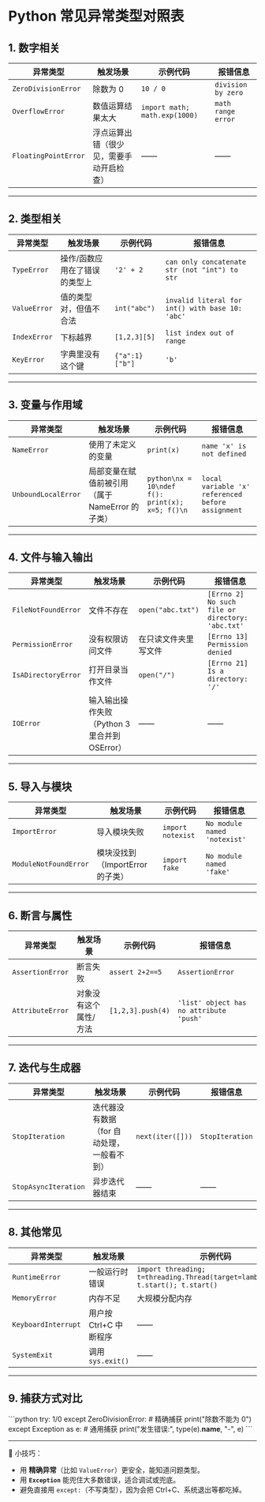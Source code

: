 # Python 常见异常类型对照表

## 1. 数字相关
| 异常类型 | 触发场景 | 示例代码 | 报错信息 |
|----------|----------|----------|----------|
| `ZeroDivisionError` | 除数为 0 | `10 / 0` | `division by zero` |
| `OverflowError` | 数值运算结果太大 | `import math; math.exp(1000)` | `math range error` |
| `FloatingPointError` | 浮点运算出错（很少见，需要手动开启检查） | —— | —— |

---

## 2. 类型相关
| 异常类型 | 触发场景 | 示例代码 | 报错信息 |
|----------|----------|----------|----------|
| `TypeError` | 操作/函数应用在了错误的类型上 | `'2' + 2` | `can only concatenate str (not "int") to str` |
| `ValueError` | 值的类型对，但值不合法 | `int("abc")` | `invalid literal for int() with base 10: 'abc'` |
| `IndexError` | 下标越界 | `[1,2,3][5]` | `list index out of range` |
| `KeyError` | 字典里没有这个键 | `{"a":1}["b"]` | `'b'` |

---

## 3. 变量与作用域
| 异常类型 | 触发场景 | 示例代码 | 报错信息 |
|----------|----------|----------|----------|
| `NameError` | 使用了未定义的变量 | `print(x)` | `name 'x' is not defined` |
| `UnboundLocalError` | 局部变量在赋值前被引用（属于 NameError 的子类） | ```python\nx = 10\ndef f(): print(x); x=5; f()\n``` | `local variable 'x' referenced before assignment` |

---

## 4. 文件与输入输出
| 异常类型 | 触发场景 | 示例代码 | 报错信息 |
|----------|----------|----------|----------|
| `FileNotFoundError` | 文件不存在 | `open("abc.txt")` | `[Errno 2] No such file or directory: 'abc.txt'` |
| `PermissionError` | 没有权限访问文件 | 在只读文件夹里写文件 | `[Errno 13] Permission denied` |
| `IsADirectoryError` | 打开目录当作文件 | `open("/")` | `[Errno 21] Is a directory: '/'` |
| `IOError` | 输入输出操作失败（Python 3 里合并到 OSError） | —— | —— |

---

## 5. 导入与模块
| 异常类型 | 触发场景 | 示例代码 | 报错信息 |
|----------|----------|----------|----------|
| `ImportError` | 导入模块失败 | `import notexist` | `No module named 'notexist'` |
| `ModuleNotFoundError` | 模块没找到（ImportError 的子类） | `import fake` | `No module named 'fake'` |

---

## 6. 断言与属性
| 异常类型 | 触发场景 | 示例代码 | 报错信息 |
|----------|----------|----------|----------|
| `AssertionError` | 断言失败 | `assert 2+2==5` | `AssertionError` |
| `AttributeError` | 对象没有这个属性/方法 | `[1,2,3].push(4)` | `'list' object has no attribute 'push'` |

---

## 7. 迭代与生成器
| 异常类型 | 触发场景 | 示例代码 | 报错信息 |
|----------|----------|----------|----------|
| `StopIteration` | 迭代器没有数据（for 自动处理，一般看不到） | `next(iter([]))` | `StopIteration` |
| `StopAsyncIteration` | 异步迭代器结束 | —— | —— |

---

## 8. 其他常见
| 异常类型 | 触发场景 | 示例代码 | 报错信息 |
|----------|----------|----------|----------|
| `RuntimeError` | 一般运行时错误 | `import threading; t=threading.Thread(target=lambda:None); t.start(); t.start()` | `threads can only be started once` |
| `MemoryError` | 内存不足 | 大规模分配内存 | `MemoryError` |
| `KeyboardInterrupt` | 用户按 Ctrl+C 中断程序 | —— | `KeyboardInterrupt` |
| `SystemExit` | 调用 `sys.exit()` | —— | `SystemExit` |

---

## 9. 捕获方式对比
\`\`\`python
try:
    1/0
except ZeroDivisionError:   # 精确捕获
    print("除数不能为 0")
except Exception as e:      # 通用捕获
    print("发生错误:", type(e).__name__, "-", e)
\`\`\`

---

📌 小技巧：  
- 用 **精确异常**（比如 `ValueError`）更安全，能知道问题类型。  
- 用 **`Exception`** 能兜住大多数错误，适合调试或兜底。  
- 避免直接用 `except:`（不写类型），因为会把 Ctrl+C、系统退出等都吃掉。
